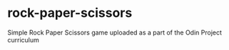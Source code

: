# rock-paper-scissors
Simple Rock Paper Scissors game uploaded as a part of the Odin Project curriculum


